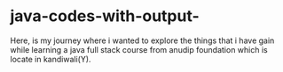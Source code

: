 # java-codes-with-output-
Here, is my journey where i wanted to explore the things that i have gain while learning a java full stack course from anudip foundation which is locate in kandiwali(Y).

